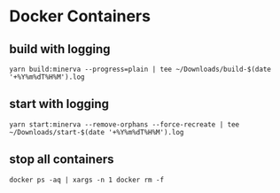 # Docker Containers
## build with logging
```
yarn build:minerva --progress=plain | tee ~/Downloads/build-$(date '+%Y%m%dT%H%M').log
```
## start with logging
```
yarn start:minerva --remove-orphans --force-recreate | tee ~/Downloads/start-$(date '+%Y%m%dT%H%M').log
```
## stop all containers
```
docker ps -aq | xargs -n 1 docker rm -f
```